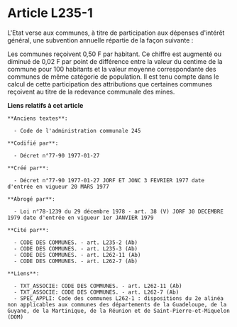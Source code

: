 # Article L235-1

L'Etat verse aux communes, à titre de participation aux dépenses d'intérêt général, une subvention annuelle répartie de la
façon suivante :

Les communes reçoivent 0,50 F par habitant. Ce chiffre est augmenté ou diminué de 0,02 F par point de différence entre la
valeur du centime de la commune pour 100 habitants et la valeur moyenne correspondante des communes de même catégorie de
population. Il est tenu compte dans le calcul de cette participation des attributions que certaines communes reçoivent au
titre de la redevance communale des mines.

**Liens relatifs à cet article**

	**Anciens textes**:

	  - Code de l'administration communale 245

	**Codifié par**:

	  - Décret n°77-90 1977-01-27

	**Créé par**:

	  - Décret n°77-90 1977-01-27 JORF ET JONC 3 FEVRIER 1977 date d'entrée en vigueur 20 MARS 1977

	**Abrogé par**:

	  - Loi n°78-1239 du 29 décembre 1978 - art. 38 (V) JORF 30 DECEMBRE 1979 date d'entrée en vigueur 1er JANVIER 1979

	**Cité par**:

	  - CODE DES COMMUNES. - art. L235-2 (Ab)
	  - CODE DES COMMUNES. - art. L235-3 (Ab)
	  - CODE DES COMMUNES. - art. L262-11 (Ab)
	  - CODE DES COMMUNES. - art. L262-7 (Ab)

	**Liens**:

	  - TXT_ASSOCIE: CODE DES COMMUNES. - art. L262-11 (Ab)
	  - TXT_ASSOCIE: CODE DES COMMUNES. - art. L262-7 (Ab)
	  - SPEC_APPLI: Code des communes L262-1 : dispositions du 2e alinéa non applicables aux communes des départements de la Guadeloupe, de la Guyane, de la Martinique, de la Réunion et de Saint-Pierre-et-Miquelon (DOM)
